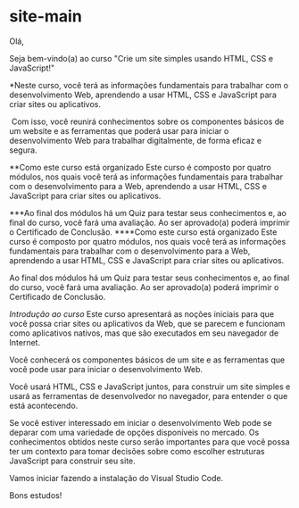 # site-main
Olá,

Seja bem-vindo(a) ao curso "Crie um site simples usando HTML, CSS e JavaScript!"

*Neste curso, você terá as informações fundamentais para trabalhar com o desenvolvimento Web, aprendendo a usar HTML, CSS e JavaScript para criar sites ou aplicativos.

​
Com isso, você reunirá conhecimentos sobre os componentes básicos de um website e as ferramentas que poderá usar para iniciar o desenvolvimento Web para trabalhar digitalmente, de forma eficaz e segura.

**Como este curso está organizado
Este curso é composto por quatro módulos, nos quais você terá as informações fundamentais para trabalhar com o desenvolvimento para a Web, aprendendo a usar HTML, CSS e JavaScript para criar sites ou aplicativos.

***Ao final dos módulos há um Quiz para testar seus conhecimentos e, ao final do curso, você fará uma avaliação. Ao ser aprovado(a) poderá imprimir o Certificado de Conclusão.
****Como este curso está organizado
Este curso é composto por quatro módulos, nos quais você terá as informações fundamentais para trabalhar com o desenvolvimento para a Web, aprendendo a usar HTML, CSS e JavaScript para criar sites ou aplicativos.

Ao final dos módulos há um Quiz para testar seus conhecimentos e, ao final do curso, você fará uma avaliação. Ao ser aprovado(a) poderá imprimir o Certificado de Conclusão.

*Introdução ao curso*
Este curso apresentará as noções iniciais para que você possa criar sites ou aplicativos da Web, que se parecem e funcionam como aplicativos nativos, mas que são executados em seu navegador de Internet.

Você conhecerá os componentes básicos de um site e as ferramentas que você pode usar para iniciar o desenvolvimento Web.

Você usará HTML, CSS e JavaScript juntos, para construir um site simples e usará as ferramentas de desenvolvedor no navegador, para entender o que está acontecendo.​

Se você estiver interessado em iniciar o desenvolvimento Web pode se deparar com uma variedade de opções disponíveis no mercado. Os conhecimentos obtidos neste curso serão importantes para que você possa ter um contexto para tomar decisões sobre como escolher estruturas JavaScript para construir seu site.

Vamos iniciar fazendo a instalação do Visual Studio Code.

Bons estudos!
